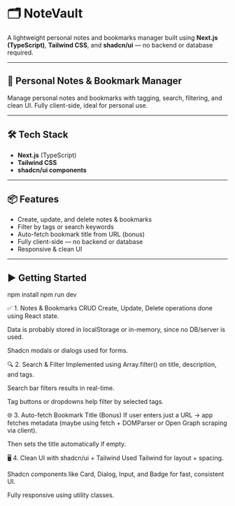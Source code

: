 # 🗂️ NoteVault

A lightweight personal notes and bookmarks manager built using **Next.js (TypeScript)**, **Tailwind CSS**, and **shadcn/ui** — no backend or database required.

---

## 🚀 Personal Notes & Bookmark Manager

Manage personal notes and bookmarks with tagging, search, filtering, and clean UI. Fully client-side, ideal for personal use.

---

## 🛠️ Tech Stack

- **Next.js** (TypeScript)
- **Tailwind CSS**
- **shadcn/ui components**

---

## 📦 Features

- Create, update, and delete notes & bookmarks  
- Filter by tags or search keywords  
- Auto-fetch bookmark title from URL (bonus)  
- Fully client-side — no backend or database  
- Responsive & clean UI  

---

## ▶️ Getting Started

npm install
npm run dev


✅ 1. Notes & Bookmarks CRUD
Create, Update, Delete operations done using React state.

Data is probably stored in localStorage or in-memory, since no DB/server is used.

Shadcn modals or dialogs used for forms.

🔍 2. Search & Filter
Implemented using Array.filter() on title, description, and tags.

Search bar filters results in real-time.

Tag buttons or dropdowns help filter by selected tags.

🌐 3. Auto-fetch Bookmark Title (Bonus)
If user enters just a URL → app fetches metadata (maybe using fetch + DOMParser or Open Graph scraping via client).

Then sets the title automatically if empty.

🖥️ 4. Clean UI with shadcn/ui + Tailwind
Used Tailwind for layout + spacing.

Shadcn components like Card, Dialog, Input, and Badge for fast, consistent UI.

Fully responsive using utility classes.

